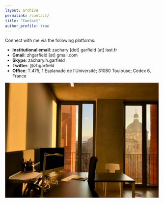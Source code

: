 ```yaml
---
layout: archive
permalink: /contact/
title: "Contact"
author_profile: true
---
```


Connect with me via the following platforms:

* **Institutional email**: zachary [dot] garfield [at] iast.fr
* **Gmail**: zhgarfield [at] gmail.com
* **Skype**: zachary.h.garfield
* **Twitter**: @zhgarfield
* **Office**: T.475, 1 Esplanade de l’Université; 31080 Toulouse; Cedex 6, France

<img align="center" src="/images/office.jpg" width="500"> 